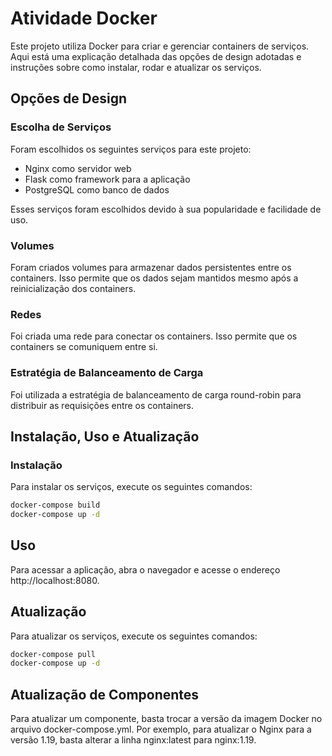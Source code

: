 # Atividade Docker

Este projeto utiliza Docker para criar e gerenciar containers de serviços. Aqui está uma explicação detalhada das opções de design adotadas e instruções sobre como instalar, rodar e atualizar os serviços.

## Opções de Design

### Escolha de Serviços

Foram escolhidos os seguintes serviços para este projeto:

* Nginx como servidor web
* Flask como framework para a aplicação
* PostgreSQL como banco de dados

Esses serviços foram escolhidos devido à sua popularidade e facilidade de uso.

### Volumes

Foram criados volumes para armazenar dados persistentes entre os containers. Isso permite que os dados sejam mantidos mesmo após a reinicialização dos containers.

### Redes

Foi criada uma rede para conectar os containers. Isso permite que os containers se comuniquem entre si.

### Estratégia de Balanceamento de Carga

Foi utilizada a estratégia de balanceamento de carga round-robin para distribuir as requisições entre os containers.

## Instalação, Uso e Atualização

### Instalação

Para instalar os serviços, execute os seguintes comandos:

```bash
docker-compose build
docker-compose up -d
```
## Uso
Para acessar a aplicação, abra o navegador e acesse o endereço http://localhost:8080.

## Atualização
Para atualizar os serviços, execute os seguintes comandos:

```bash
docker-compose pull
docker-compose up -d
```

## Atualização de Componentes
Para atualizar um componente, basta trocar a versão da imagem Docker no arquivo docker-compose.yml. Por exemplo, para atualizar o Nginx para a versão 1.19, basta alterar a linha nginx:latest para nginx:1.19.

